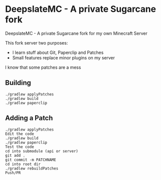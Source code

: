 # DeepslateMC - A private Sugarcane fork
DeepslateMC - A private Sugarcane fork for my own Minecraft Server

This fork server two purposes:
- I learn stuff about Git, Paperclip and Patches
- Small features replace minor plugins on my server

I know that some patches are a mess

## Building
```
./gradlew applyPatches
./gradlew build
./gradlew paperclip
```

## Adding a Patch
```
./gradlew applyPatches
Edit the code
./gradlew build
./gradlew paperclip
Test the code
cd into submodule (api or server)
git add .
git commit -m PATCHNAME
cd into root dir
./gradlew rebuildPatches
Push/PR
```
